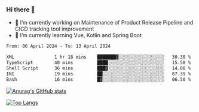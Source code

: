 ### Hi there 👋

- 🔭 I’m currently working on Maintenance of Product Release Pipeline and CICD tracking tool improvement
- 🌱 I’m currently learning Vue, Kotlin and Spring Boot

<!--START_SECTION:waka-->

```txt
From: 06 April 2024 - To: 13 April 2024

XML               1 hr 18 mins    ███████▓░░░░░░░░░░░░░░░░░   30.30 %
TypeScript        40 mins         ████░░░░░░░░░░░░░░░░░░░░░   15.58 %
Shell Script      36 mins         ███▓░░░░░░░░░░░░░░░░░░░░░   14.08 %
INI               19 mins         ██░░░░░░░░░░░░░░░░░░░░░░░   07.39 %
Bash              16 mins         █▓░░░░░░░░░░░░░░░░░░░░░░░   06.50 %
```

<!--END_SECTION:waka-->

[![Anurag's GitHub stats](https://github-readme-stats.vercel.app/api?username=yunhao981&show_icons=true&theme=solarized-dark)](https://github.com/anuraghazra/github-readme-stats)

[![Top Langs](https://github-readme-stats.vercel.app/api/top-langs/?username=yunhao981&theme=solarized-dark&layout=compact)](https://github.com/anuraghazra/github-readme-stats)

<!--
**yunhao981/yunhao981** is a ✨ _special_ ✨ repository because its `README.md` (this file) appears on your GitHub profile.

Here are some ideas to get you started:

- 🔭 I’m currently working on Maintenance of Release Pipeline and CICD tracking tool improvement
- 🌱 I’m currently learning Vue, Kotlin and Spring Boot
- 👯 I’m looking to collaborate on ...
- 🤔 I’m looking for help with ...
- 💬 Ask me about ...
- 📫 How to reach me: ...
- 😄 Pronouns: ...
- ⚡ Fun fact: ...
-->


